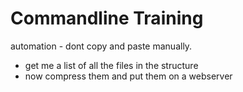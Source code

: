 Commandline Training
====================

automation - dont copy and paste manually.
  - get me a list of all the files in the structure
  - now compress them and put them on a webserver
